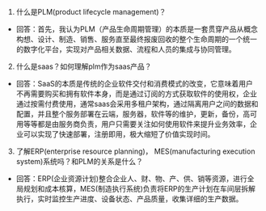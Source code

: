 1. 什么是PLM(product lifecycle management)？
- 回答：首先，我认为PLM（产品生命周期管理）的本质是一套贯穿产品从概念构想、设计、制造、销售、服务直至最终报废回收的整个生命周期的一个统一的数字化平台，实现对产品相关数据、流程和人员的集成与协同管理。

2. 什么是saas？如何理解plm作为saas产品？
- 回答：SaaS的本质是传统的企业软件交付和消费模式的改变，它意味着用户不再需要​​购买​​和​​拥有​​软件本身，而是通过订阅的方式​​获取​​软件的使用权，企业通过按需付费使用，通常saas会采用多租户架构​​，通过隔离用户之间的数据和配置，并且整个服务部署在云端，服务器，软件等的维护，更新，备份，高可用等等都是由服务商负责，用户只需要关注如何使用软件来提升业务效率，企业可以实现了​​快速部署​​，注册即用，极大缩短了价值实现时间。

3. 了解ERP(enterprise resource planning)， MES(manufacturing execution system)系统吗？和PLM的关系是什么？
- 回答：ERP(企业资源计划)整合企业人、财、物、产、供、销等资源，进行全局规划和成本核算，MES(制造执行系统)负责将ERP的生产计划在车间层拆解执行，实时监控生产进度、设备状态、产品质量，收集详细的生产数据。